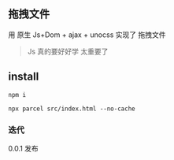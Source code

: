 ## 拖拽文件 

用 原生 Js+Dom + ajax + unocss 实现了 拖拽文件 

> Js 真的要好好学 太重要了

## install

```
npm i

npx parcel src/index.html --no-cache
```

### 迭代 

0.0.1 发布


